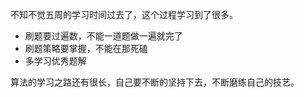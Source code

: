 不知不觉五周的学习时间过去了，这个过程学习到了很多。
* 刷题要过遍数，不能一道题做一遍就完了
* 刷题策略要掌握，不能在那死磕
* 多学习优秀题解

算法的学习之路还有很长，自己要不断的坚持下去，不断磨练自己的技艺。

